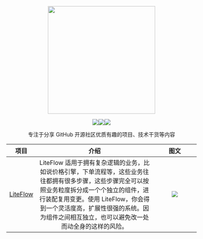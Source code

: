 <div align="center">
  
  <p>
    <img width="284" src="https://github.com/OpenTechCol/OpenTechCol/blob/main/assets/logo3.0.png">
  </p>

![](https://img.shields.io/badge/%E5%85%AC%E4%BC%97%E5%8F%B7-%E5%BC%80%E6%BA%90%E6%8A%80%E6%9C%AF%E4%B8%93%E6%A0%8F-yellowgreen)![](https://img.shields.io/badge/%E5%B0%8F%E5%8A%A9%E6%89%8Bvx-github--ZS-blue)![](https://img.shields.io/badge/licence-MIT-red)

专注于分享 GitHub 开源社区优质有趣的项目、技术干货等内容
</div>

| **项目**|**介绍**|<span style="display:inline-block;width:100px">图文</span>|
|:------:|:-----:|:-----:|
| [LiteFlow](https://github.com/dromara/liteflow) | LiteFlow 适用于拥有复杂逻辑的业务，比如说价格引擎，下单流程等，这些业务往往都拥有很多步骤，这些步骤完全可以按照业务粒度拆分成一个个独立的组件，进行装配复用变更。使用 LiteFlow，你会得到一个灵活度高，扩展性很强的系统。因为组件之间相互独立，也可以避免改一处而动全身的这样的风险。 |[![](https://github.com/OpenTechCol/OpenTechCol/blob/main/assets/vx20.png)](https://mp.weixin.qq.com/s/s34_C6CZ5SgciD_sR4PNwA)|


